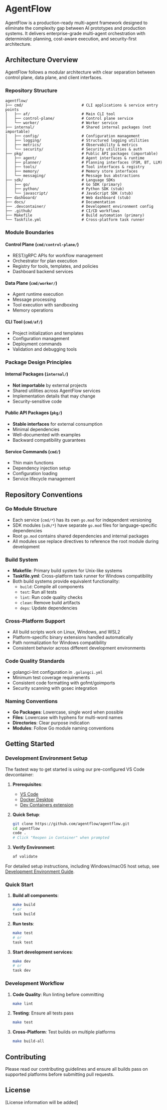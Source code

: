 # AgentFlow

AgentFlow is a production-ready multi-agent framework designed to eliminate the complexity gap between AI prototypes and production systems. It delivers enterprise-grade multi-agent orchestration with deterministic planning, cost-aware execution, and security-first architecture.

## Architecture Overview

AgentFlow follows a modular architecture with clear separation between control plane, data plane, and client interfaces.

### Repository Structure

```
agentflow/
├── cmd/                          # CLI applications & service entry points
│   ├── af/                       # Main CLI tool
│   ├── control-plane/            # Control plane service
│   └── worker/                   # Worker service
├── internal/                     # Shared internal packages (not importable)
│   ├── config/                   # Configuration management
│   ├── logging/                  # Structured logging utilities
│   ├── metrics/                  # Observability & metrics
│   └── security/                 # Security utilities & auth
├── pkg/                          # Public API packages (importable)
│   ├── agent/                    # Agent interfaces & runtime
│   ├── planner/                  # Planning interfaces (FSM, BT, LLM)
│   ├── tools/                    # Tool interfaces & registry
│   ├── memory/                   # Memory store interfaces
│   └── messaging/                # Message bus abstractions
├── sdk/                          # Language SDKs
│   ├── go/                       # Go SDK (primary)
│   ├── python/                   # Python SDK (stub)
│   └── javascript/               # JavaScript SDK (stub)
├── dashboard/                    # Web dashboard (stub)
├── docs/                         # Documentation
├── .devcontainer/                # Development environment config
├── .github/                      # CI/CD workflows
├── Makefile                      # Build automation (primary)
└── Taskfile.yml                  # Cross-platform task runner
```

### Module Boundaries

#### Control Plane (`cmd/control-plane/`)
- REST/gRPC APIs for workflow management
- Orchestrator for plan execution
- Registry for tools, templates, and policies
- Dashboard backend services

#### Data Plane (`cmd/worker/`)
- Agent runtime execution
- Message processing
- Tool execution with sandboxing
- Memory operations

#### CLI Tool (`cmd/af/`)
- Project initialization and templates
- Configuration management
- Deployment commands
- Validation and debugging tools

### Package Design Principles

#### Internal Packages (`internal/`)
- **Not importable** by external projects
- Shared utilities across AgentFlow services
- Implementation details that may change
- Security-sensitive code

#### Public API Packages (`pkg/`)
- **Stable interfaces** for external consumption
- Minimal dependencies
- Well-documented with examples
- Backward compatibility guarantees

#### Service Commands (`cmd/`)
- Thin main functions
- Dependency injection setup
- Configuration loading
- Service lifecycle management

## Repository Conventions

### Go Module Structure
- Each service (`cmd/*`) has its own `go.mod` for independent versioning
- SDK modules (`sdk/*`) have separate `go.mod` files for language-specific dependencies
- Root `go.mod` contains shared dependencies and internal packages
- All modules use replace directives to reference the root module during development

### Build System
- **Makefile**: Primary build system for Unix-like systems
- **Taskfile.yml**: Cross-platform task runner for Windows compatibility
- Both build systems provide equivalent functionality:
  - `build`: Compile all components
  - `test`: Run all tests
  - `lint`: Run code quality checks
  - `clean`: Remove build artifacts
  - `deps`: Update dependencies

### Cross-Platform Support
- All build scripts work on Linux, Windows, and WSL2
- Platform-specific binary extensions handled automatically
- Path normalization for Windows compatibility
- Consistent behavior across different development environments

### Code Quality Standards
- golangci-lint configuration in `.golangci.yml`
- Minimum test coverage requirements
- Consistent code formatting with gofmt/goimports
- Security scanning with gosec integration

### Naming Conventions
- **Go Packages**: Lowercase, single word when possible
- **Files**: Lowercase with hyphens for multi-word names
- **Directories**: Clear purpose indication
- **Modules**: Follow Go module naming conventions

## Getting Started

### Development Environment Setup

The fastest way to get started is using our pre-configured VS Code devcontainer:

1. **Prerequisites**:
   - [VS Code](https://code.visualstudio.com/)
   - [Docker Desktop](https://www.docker.com/products/docker-desktop/)
   - [Dev Containers extension](https://marketplace.visualstudio.com/items?itemName=ms-vscode-remote.remote-containers)

2. **Quick Setup**:
   ```bash
   git clone https://github.com/agentflow/agentflow.git
   cd agentflow
   code .
   # Click "Reopen in Container" when prompted
   ```

3. **Verify Environment**:
   ```bash
   af validate
   ```

For detailed setup instructions, including Windows/macOS host setup, see [Development Environment Guide](docs/dev-environment.md).

### Quick Start

1. **Build all components**:
   ```bash
   make build
   # or
   task build
   ```

2. **Run tests**:
   ```bash
   make test
   # or
   task test
   ```

3. **Start development services**:
   ```bash
   make dev
   # or
   task dev
   ```

### Development Workflow

1. **Code Quality**: Run linting before committing
   ```bash
   make lint
   ```

2. **Testing**: Ensure all tests pass
   ```bash
   make test
   ```

3. **Cross-Platform**: Test builds on multiple platforms
   ```bash
   make build-all
   ```

## Contributing

Please read our contributing guidelines and ensure all builds pass on supported platforms before submitting pull requests.

## License

[License information will be added]